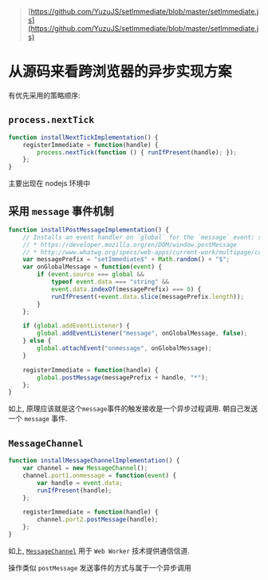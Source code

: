 > [https://github.com/YuzuJS/setImmediate/blob/master/setImmediate.js](https://github.com/YuzuJS/setImmediate/blob/master/setImmediate.js)

# 从源码来看跨浏览器的异步实现方案

有优先采用的策略顺序: 

## `process.nextTick`

```js
function installNextTickImplementation() {
    registerImmediate = function(handle) {
        process.nextTick(function () { runIfPresent(handle); });
    };
}
```

主要出现在 nodejs 环境中

## 采用 `message` 事件机制

```js
function installPostMessageImplementation() {
    // Installs an event handler on `global` for the `message` event: see
    // * https://developer.mozilla.org/en/DOM/window.postMessage
    // * http://www.whatwg.org/specs/web-apps/current-work/multipage/comms.html#crossDocumentMessages
    var messagePrefix = "setImmediate$" + Math.random() + "$";
    var onGlobalMessage = function(event) {
        if (event.source === global &&
            typeof event.data === "string" &&
            event.data.indexOf(messagePrefix) === 0) {
            runIfPresent(+event.data.slice(messagePrefix.length));
        }
    };

    if (global.addEventListener) {
        global.addEventListener("message", onGlobalMessage, false);
    } else {
        global.attachEvent("onmessage", onGlobalMessage);
    }

    registerImmediate = function(handle) {
        global.postMessage(messagePrefix + handle, "*");
    };
}
```

如上, 原理应该就是这个`message`事件的触发接收是一个异步过程调用. 朝自己发送一个 `message` 事件.

## `MessageChannel`

```js
function installMessageChannelImplementation() {
    var channel = new MessageChannel();
    channel.port1.onmessage = function(event) {
        var handle = event.data;
        runIfPresent(handle);
    };

    registerImmediate = function(handle) {
        channel.port2.postMessage(handle);
    };
}
```

如上, [`MessageChannel`](https://developer.mozilla.org/en-US/docs/Web/API/MessageChannel) 用于 `Web Worker` 技术提供通信信道.

操作类似 `postMessage` 发送事件的方式与属于一个异步调用